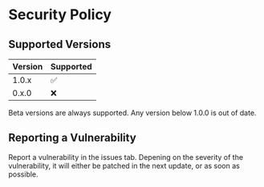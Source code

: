 # Security Policy

## Supported Versions

| Version | Supported          |
| ------- | ------------------ |
| 1.0.x   | :white_check_mark: |
| 0.x.0   | :x:                |

Beta versions are always supported. Any version below 1.0.0 is out of date.

## Reporting a Vulnerability

Report a vulnerability in the issues tab. Depening on the severity of the vulnerability, it will either be patched in the next update, or as soon as possible.
